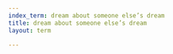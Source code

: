 ```yaml
---
index_term: dream about someone else’s dream
title: dream about someone else’s dream
layout: term

---
```

